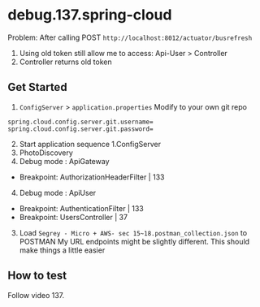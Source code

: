 # debug.137.spring-cloud
Problem:
After calling POST `http://localhost:8012/actuator/busrefresh`

1.  Using old token still allow me to access: Api-User > Controller
2. Controller returns old token


## Get Started
1. `ConfigServer` > `application.properties`
Modify to your own git repo
```text
spring.cloud.config.server.git.username=
spring.cloud.config.server.git.password=
```

2. Start application sequence
 1.ConfigServer
 2. PhotoDiscovery
 3. Debug mode : ApiGateway 
   - Breakpoint: AuthorizationHeaderFilter | 133
 4. Debug mode : ApiUser
   - Breakpoint: AuthenticationFilter | 133
   - Breakpoint: UsersController | 37
 
3. Load `Segrey - Micro + AWS- sec 15~18.postman_collection.json` to POSTMAN
My URL endpoints might be slightly different.  This should make things a little easier

## How to test

Follow video 137.
